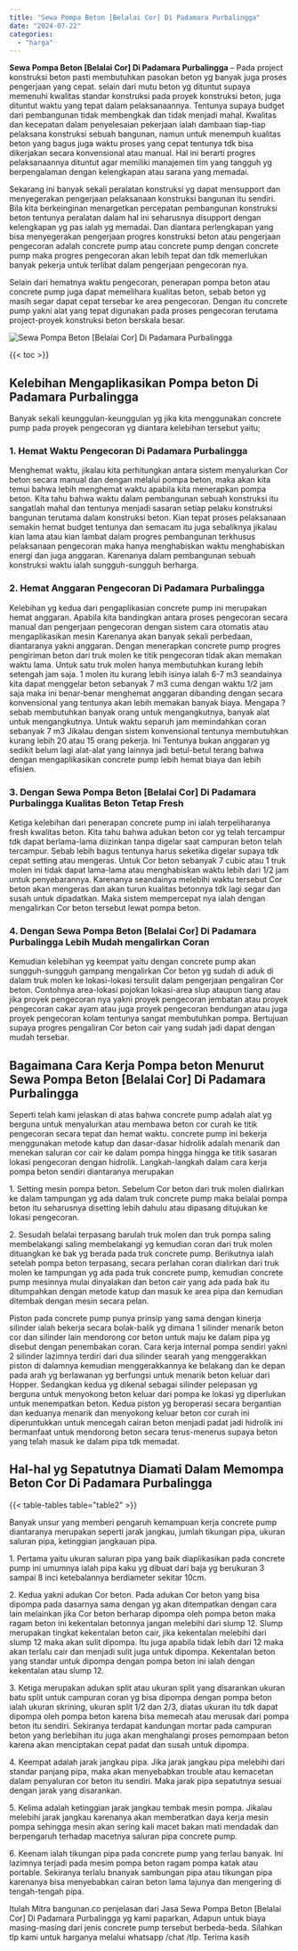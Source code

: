 ```yaml
---
title: "Sewa Pompa Beton [Belalai Cor] Di Padamara Purbalingga"
date: "2024-07-22"
categories: 
  - "harga"
---
```


**Sewa Pompa Beton \[Belalai Cor\] Di Padamara Purbalingga** – Pada project konstruksi beton pasti membutuhkan pasokan beton yg banyak juga proses pengerjaan yang cepat. selain dari mutu beton yg dituntut supaya memenuhi kwalitas standar konstruksi pada proyek konstruksi beton, juga dituntut waktu yang tepat dalam pelaksanaannya. Tentunya supaya budget dari pembangunan tidak membengkak dan tidak menjadi mahal. Kwalitas dan kecepatan dalam penyelesaian pekerjaan ialah dambaan tiap-tiap pelaksana konstruksi sebuah bangunan, namun untuk menempuh kualitas beton yang bagus juga waktu proses yang cepat tentunya tdk bisa dikerjakan secara konvensional atau manual. Hal ini berarti progres pelaksanaannya dituntut agar memiliki manajemen tim yang tangguh yg berpengalaman dengan kelengkapan atau sarana yang memadai.

Sekarang ini banyak sekali peralatan konstruksi yg dapat mensupport dan menyegerakan pengerjaan pelaksanaan konstruksi bangunan itu sendiri. Bila kita berkeinginan menargetkan percepatan pembangunan konstruksi beton tentunya peralatan dalam hal ini seharusnya disupport dengan kelengkapan yg pas ialah yg memadai. Dan diantara perlengkapan yang bisa menyegerakan pengerjaan progres konstruksi beton atau pengerjaan pengecoran adalah concrete pump atau concrete pump dengan concrete pump maka progres pengecoran akan lebih tepat dan tdk memerlukan banyak pekerja untuk terlibat dalam pengerjaan pengecoran nya.

Selain dari hematnya waktu pengecoran, penerapan pompa beton atau concrete pump juga dapat memelihara kualitas beton, sebab beton yg masih segar dapat cepat tersebar ke area pengecoran. Dengan itu concrete pump yakni alat yang tepat digunakan pada proses pengecoran terutama project-proyek konstruksi beton berskala besar.

![Sewa Pompa Beton [Belalai Cor] Di Padamara Purbalingga](/images/sewa-concrete-pump-24.png)

{{< toc >}}

## Kelebihan Mengaplikasikan Pompa beton Di Padamara Purbalingga

Banyak sekali keunggulan-keunggulan yg jika kita menggunakan concrete pump pada proyek pengecoran yg diantara kelebihan tersebut yaitu;

### 1\. Hemat Waktu Pengecoran Di Padamara Purbalingga

Menghemat waktu, jikalau kita perhitungkan antara sistem menyalurkan Cor beton secara manual dan dengan melalui pompa beton, maka akan kita temui bahwa lebih menghemat waktu apabila kita menerapkan pompa beton. Kita tahu bahwa waktu dalam pembangunan sebuah konstruksi itu sangatlah mahal dan tentunya menjadi sasaran setiap pelaku konstruksi bangunan terutama dalam konstruksi beton. Kian tepat proses pelaksanaan semakin hemat budget tentunya dan semacam itu juga sebaliknya jikalau kian lama atau kian lambat dalam progres pembangunan terkhusus pelaksanaan pengecoran maka hanya menghabiskan waktu menghabiskan energi dan juga anggaran. Karenanya dalam pembangunan sebuah konstruksi waktu ialah sungguh-sungguh berharga.

### 2\. Hemat Anggaran Pengecoran Di Padamara Purbalingga

Kelebihan yg kedua dari pengaplikasian concrete pump ini merupakan hemat anggaran. Apabila kita bandingkan antara proses pengecoran secara manual dan pengerjaan pengecoran dengan sistem cara otomatis atau mengaplikasikan mesin Karenanya akan banyak sekali perbedaan, diantaranya yakni anggaran. Dengan menerapkan concrete pump progres pengiriman beton dari truk molen ke titik pengecoran tidak akan memakan waktu lama. Untuk satu truk molen hanya membutuhkan kurang lebih setengah jam saja. 1 molen itu kurang lebih isinya ialah 6-7 m3 seandainya kita dapat menggelar beton sebanyak 7 m3 cuma dengan waktu 1/2 jam saja maka ini benar-benar menghemat anggaran dibanding dengan secara konvensional yang tentunya akan lebih memakan banyak biaya. Mengapa ? sebab membutuhkan banyak orang untuk mengangkutnya, banyak alat untuk mengangkutnya. Untuk waktu separuh jam memindahkan coran sebanyak 7 m3 Jikalau dengan sistem konvensional tentunya membutuhkan kurang lebih 20 atau 15 orang pekerja. Ini Tentunya bukan anggaran yg sedikit belum lagi alat-alat yang lainnya jadi betul-betul terang bahwa dengan mengaplikasikan concrete pump lebih hemat biaya dan lebih efisien.

### 3\. Dengan Sewa Pompa Beton \[Belalai Cor\] Di Padamara Purbalingga Kualitas Beton Tetap Fresh

Ketiga kelebihan dari penerapan concrete pump ini ialah terpeliharanya fresh kwalitas beton. Kita tahu bahwa adukan beton cor yg telah tercampur tdk dapat berlama-lama diizinkan tanpa digelar saat campuran beton telah tercampur. Sebab lebih bagus tentunya harus seketika digelar supaya tdk cepat setting atau mengeras. Untuk Cor beton sebanyak 7 cubic atau 1 truk molen ini tidak dapat lama-lama atau menghabiskan waktu lebih dari 1/2 jam untuk penyebarannya. Karenanya seandainya melebihi waktu tersebut Cor beton akan mengeras dan akan turun kualitas betonnya tdk lagi segar dan susah untuk dipadatkan. Maka sistem mempercepat nya ialah dengan mengalirkan Cor beton tersebut lewat pompa beton.

### 4\. Dengan Sewa Pompa Beton \[Belalai Cor\] Di Padamara Purbalingga Lebih Mudah mengalirkan Coran

Kemudian kelebihan yg keempat yaitu dengan concrete pump akan sungguh-sungguh gampang mengalirkan Cor beton yg sudah di aduk di dalam truk molen ke lokasi-lokasi tersulit dalam pengerjaan pengaliran Cor beton. Contohnya area-lokasi pojokan lokasi-area slup ataupun tiang atau jika proyek pengecoran nya yakni proyek pengecoran jembatan atau proyek pengecoran cakar ayam atau juga proyek pengecoran bendungan atau juga proyek pengecoran kolam tentunya sangat membutuhkan pompa. Bertujuan supaya progres pengaliran Cor beton cair yang sudah jadi dapat dengan mudah tersebar.

## Bagaimana Cara Kerja Pompa beton Menurut Sewa Pompa Beton \[Belalai Cor\] Di Padamara Purbalingga

Seperti telah kami jelaskan di atas bahwa concrete pump adalah alat yg berguna untuk menyalurkan atau membawa beton cor curah ke titik pengecoran secara tepat dan hemat waktu. concrete pump ini bekerja menggunakan metode katup dan dasar-dasar hidrolik adalah menarik dan menekan saluran cor cair ke dalam pompa hingga hingga ke titik sasaran lokasi pengecoran dengan hidrolik. Langkah-langkah dalam cara kerja pompa beton sendiri diantaranya merupakan

1\. Setting mesin pompa beton. Sebelum Cor beton dari truk molen dialirkan ke dalam tampungan yg ada dalam truk concrete pump maka belalai pompa beton itu seharusnya disetting lebih dahulu atau dipasang ditujukan ke lokasi pengecoran.

2\. Sesudah belalai terpasang barulah truk molen dan truk pompa saling membelakangi saling membelakangi yg kemudian coran dari truk molen dituangkan ke bak yg berada pada truk concrete pump. Berikutnya ialah setelah pompa beton terpasang, secara perlahan coran dialirkan dari truk molen ke tampungan yg ada pada truk concrete pump, kemudian concrete pump mesinnya mulai dinyalakan dan beton cair yang ada pada bak itu ditumpahkan dengan metode katup dan masuk ke area pipa dan kemudian ditembak dengan mesin secara pelan.

Piston pada concrete pump punya prinsip yang sama dengan kinerja silinder ialah bekerja secara bolak-balik yg dimana 1 silinder menarik beton cor dan silinder lain mendorong cor beton untuk maju ke dalam pipa yg disebut dengan penembakan coran. Cara kerja internal pompa sendiri yakni 2 silinder lazimnya terdiri dari dua silinder searah yang menggerakkan piston di dalamnya kemudian menggerakkannya ke belakang dan ke depan pada arah yg berlawanan yg berfungsi untuk menarik beton keluar dari Hopper. Sedangkan kedua yg dikenal sebagai silinder pelepasan yg berguna untuk menyokong beton keluar dari pompa ke lokasi yg diperlukan untuk menempatkan beton. Kedua piston yg beroperasi secara bergantian dan keduanya menarik dan menyokong keluar beton cor curah ini diperuntukkan untuk mencegah cairan beton menjadi padat jadi hidrolik ini bermanfaat untuk mendorong beton secara terus-menerus supaya beton yang telah masuk ke dalam pipa tdk memadat.

## Hal-hal yg Sepatutnya Diamati Dalam Memompa Beton Cor Di Padamara Purbalingga

{{< table-tables table="table2" >}}

Banyak unsur yang memberi pengaruh kemampuan kerja concrete pump diantaranya merupakan seperti jarak jangkau, jumlah tikungan pipa, ukuran saluran pipa, ketinggian jangkauan pipa.

1\. Pertama yaitu ukuran saluran pipa yang baik diaplikasikan pada concrete pump ini umumnya ialah pipa kaku yg dibuat dari baja yg berukuran 3 sampai 8 inci ketebalannya berdiameter sekitar 10cm.

2\. Kedua yakni adukan Cor beton. Pada adukan Cor beton yang bisa dipompa pada dasarnya sama dengan yg akan ditempatkan dengan cara lain melainkan jika Cor beton berharap dipompa oleh pompa beton maka ragam beton ini kekentalan betonnya jangan melebihi dari slump 12. Slump merupakan tingkat kekentalan beton cair, jika kekentalan melebihi dari slump 12 maka akan sulit dipompa. Itu juga apabila tidak lebih dari 12 maka akan terlalu cair dan menjadi sulit juga untuk dipompa. Kekentalan beton yang standar untuk dipompa dengan pompa beton ini ialah dengan kekentalan atau slump 12.

3\. Ketiga merupakan adukan split atau ukuran split yang disarankan ukuran batu split untuk campuran coran yg bisa dipompa dengan pompa beton ialah ukuran skrining, ukuran split 1/2 dan 2/3, diatas ukuran itu tdk dapat dipompa oleh pompa beton karena bisa memecah atau merusak dari pompa beton itu sendiri. Sekiranya terdapat kandungan mortar pada campuran beton yang berlebihan itu juga akan menghalangi proses pemompaan beton karena akan menciptakan cepat padat dan susah untuk dipompa.

4\. Keempat adalah jarak jangkau pipa. Jika jarak jangkau pipa melebihi dari standar panjang pipa, maka akan menyebabkan trouble atau kemacetan dalam penyaluran cor beton itu sendiri. Maka jarak pipa sepatutnya sesuai dengan jarak yang disarankan.

5\. Kelima adalah ketinggian jarak jangkau tembak mesin pompa. Jikalau melebihi jarak jangkau karenanya akan memberatkan daya kerja mesin pompa sehingga mesin akan sering kali macet bakan mati mendadak dan berpengaruh terhadap macetnya saluran pipa concrete pump.

6\. Keenam ialah tikungan pipa pada concrete pump yang terlau banyak. Ini lazimnya terjadi pada mesim pompa beton ragam pompa katak atau portable. Sekiranya terlalu bnanyak sambungan pipa atau tikungan pipa karenanya bisa menyebabkan cairan beton lama lajunya dan mengering di tengah-tengah pipa.

Itulah Mitra bangunan.co penjelasan dari Jasa Sewa Pompa Beton \[Belalai Cor\] Di Padamara Purbalingga yg kami paparkan, Adapun untuk biaya masing-masing dari jenis concrete pump tersebut berbeda-beda. Silahkan tlp kami untuk harganya melalui whatsapp /chat /tlp. Terima kasih
